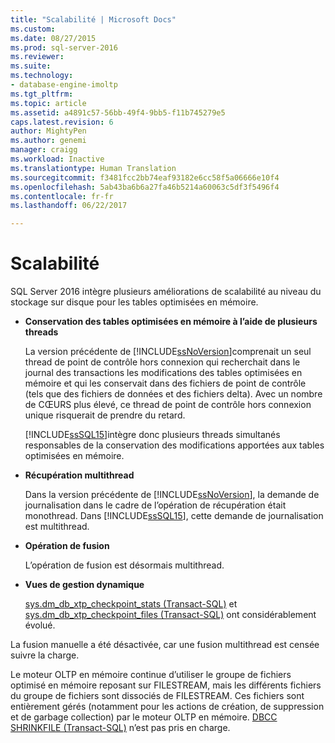 ```yaml
---
title: "Scalabilité | Microsoft Docs"
ms.custom: 
ms.date: 08/27/2015
ms.prod: sql-server-2016
ms.reviewer: 
ms.suite: 
ms.technology:
- database-engine-imoltp
ms.tgt_pltfrm: 
ms.topic: article
ms.assetid: a4891c57-56bb-49f4-9bb5-f11b745279e5
caps.latest.revision: 6
author: MightyPen
ms.author: genemi
manager: craigg
ms.workload: Inactive
ms.translationtype: Human Translation
ms.sourcegitcommit: f3481fcc2bb74eaf93182e6cc58f5a06666e10f4
ms.openlocfilehash: 5ab43ba6b6a27fa46b5214a60063c5df3f5496f4
ms.contentlocale: fr-fr
ms.lasthandoff: 06/22/2017

---
```

# <a name="scalability"></a>Scalabilité
  SQL Server 2016 intègre plusieurs améliorations de scalabilité au niveau du stockage sur disque pour les tables optimisées en mémoire.  
  
-   **Conservation des tables optimisées en mémoire à l’aide de plusieurs threads**  
  
     La version précédente de [!INCLUDE[ssNoVersion](../../includes/ssnoversion-md.md)]comprenait un seul thread de point de contrôle hors connexion qui recherchait dans le journal des transactions les modifications des tables optimisées en mémoire et qui les conservait dans des fichiers de point de contrôle (tels que des fichiers de données et des fichiers delta). Avec un nombre de CŒURS plus élevé, ce thread de point de contrôle hors connexion unique risquerait de prendre du retard.  
  
     [!INCLUDE[ssSQL15](../../includes/sssql15-md.md)]intègre donc plusieurs threads simultanés responsables de la conservation des modifications apportées aux tables optimisées en mémoire.  
  
-   **Récupération multithread**  
  
     Dans la version précédente de [!INCLUDE[ssNoVersion](../../includes/ssnoversion-md.md)], la demande de journalisation dans le cadre de l’opération de récupération était monothread. Dans [!INCLUDE[ssSQL15](../../includes/sssql15-md.md)], cette demande de journalisation est multithread.  
  
-   **Opération de fusion**  
  
     L’opération de fusion est désormais multithread.  
  
-   **Vues de gestion dynamique**  
  
     [sys.dm_db_xtp_checkpoint_stats &#40;Transact-SQL&#41;](../../relational-databases/system-dynamic-management-views/sys-dm-db-xtp-checkpoint-stats-transact-sql.md) et [sys.dm_db_xtp_checkpoint_files &#40;Transact-SQL&#41;](../../relational-databases/system-dynamic-management-views/sys-dm-db-xtp-checkpoint-files-transact-sql.md) ont considérablement évolué.  
  
 La fusion manuelle a été désactivée, car une fusion multithread est censée suivre la charge.  
  
 Le moteur OLTP en mémoire continue d’utiliser le groupe de fichiers optimisé en mémoire reposant sur FILESTREAM, mais les différents fichiers du groupe de fichiers sont dissociés de FILESTREAM. Ces fichiers sont entièrement gérés (notamment pour les actions de création, de suppression et de garbage collection) par le moteur OLTP en mémoire. [DBCC SHRINKFILE &#40;Transact-SQL&#41;](../../t-sql/database-console-commands/dbcc-shrinkfile-transact-sql.md) n’est pas pris en charge.  
  
  


